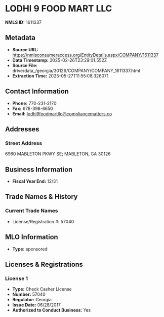 # LODHI 9 FOOD MART LLC

**NMLS ID:** 1611337

## Metadata
- **Source URL:** https://nmlsconsumeraccess.org/EntityDetails.aspx/COMPANY/1611337
- **Data Timestamp:** 2025-02-26T23:29:01.552Z
- **Source File:** drive/data_/georgia/30126/COMPANY/COMPANY_1611337.html
- **Extraction Time:** 2025-05-27T11:55:08.326071

## Contact Information
- **Phone:** 770-231-2170
- **Fax:** 678-398-6650
- **Email:** lodhi9foodmartllc@compliancematters.co

## Addresses
### Street Address
6960 MABLETON PKWY SE; MABLETON, GA 30126

## Business Information
- **Fiscal Year End:** 12/31

## Trade Names & History
### Current Trade Names
- License/Registration #: 57040

## MLO Information
- **Type:** sponsored

## Licenses & Registrations

### License 1
- **Type:** Check Casher License
- **Number:** 57040
- **Regulator:** Georgia
- **Issue Date:** 06/28/2017
- **Authorized to Conduct Business:** Yes
